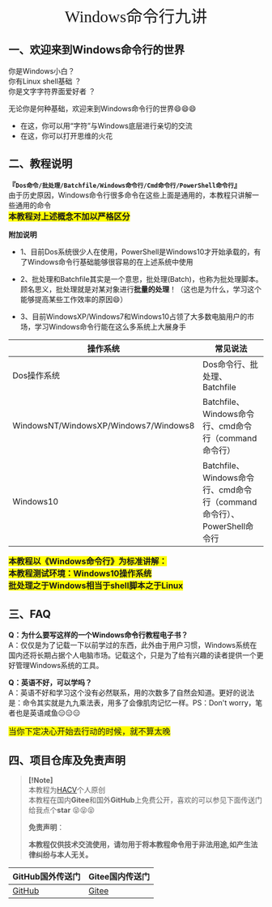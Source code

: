 

<center><font size=6 face="行书">Windows命令行九讲</font></center>




## 一、欢迎来到Windows命令行的世界

你是Windows小白？  
你有Linux shell基础 ？  
你是文字字符界面爱好者 ？  

无论你是何种基础，欢迎来到Windows命令行的世界:smile::smile::smile:  

- 在这，你可以用“字符”与Windows底层进行亲切的交流
- 在这，你可以打开思维的火花





## 二、教程说明



**『`Dos命令/批处理/Batchfile/Windows命令行/Cmd命令行/PowerShell命令行`』**   
由于历史原因，Windows命令行很多命令在这些上面是通用的，本教程只讲解一些通用的命令   
<font style="background:yellow" size=3>**本教程对上述概念不加以严格区分**</font>  

**附加说明**

- 1、目前Dos系统很少人在使用，PowerShell是Windows10才开始承载的，有了Windows命令行基础能够很容易的在上述系统中使用

- 2、批处理和Batchfile其实是一个意思，批处理(Batch)，也称为批处理脚本。顾名思义，批处理就是对某对象进行**批量的处理**！（这也是为什么，学习这个能够提高某些工作效率的原因:smile:）

- 3、目前WindowsXP/Windows7和Windows10占领了大多数电脑用户的市场，学习Windows命令行能在这么多系统上大展身手









| 操作系统                              | 常见说法                                                     |
| ------------------------------------- | ------------------------------------------------------------ |
| Dos操作系统                           | Dos命令行、批处理、Batchfile                                 |
| WindowsNT/WindowsXP/Windows7/Windows8 | Batchfile、Windows命令行、cmd命令行（command命令行）         |
| Windows10                             | Batchfile、Windows命令行、cmd命令行（command命令行）、PowerShell命令行 |





<font style="background:yellow" size=3>**本教程以《Windows命令行》为标准讲解：**</font>  
<font style="background:yellow" size=3>**本教程测试环境：Windows10操作系统**</font>  
<font style="background:yellow" size=3>**批处理之于Windows相当于shell脚本之于Linux**</font>





## 三、FAQ

**Q：为什么要写这样的一个Windows命令行教程电子书？**  
A：仅仅是为了记载一下以前学过的东西，此外由于用户习惯，Windows系统在国内还将长期占据个人电脑市场。记载这个，只是为了给有兴趣的读者提供一个更好管理Windows系统的工具。  



**Q：英语不好，可以学吗？**  
A：英语不好和学习这个没有必然联系，用的次数多了自然会知道。更好的说法是：命令其实就是九九乘法表，用多了会像肌肉记忆一样。PS：Don't worry，笔者也是英语咸鱼:expressionless::expressionless::expressionless:

<font style="background:yellow" size=3>当你下定决心开始去行动的时候，就不算太晚</font>







## 四、项目仓库及免责声明

> **[!Note]**  
> 本教程为[HACV](https://hacv.gitee.io/)个人原创   
> 本教程在国内**Gitee**和国外**GitHub**上免费公开，喜欢的可以参见下面传送门给我点个**star** :stuck_out_tongue_closed_eyes::stuck_out_tongue_closed_eyes::stuck_out_tongue_closed_eyes:
>
> **免责声明**：
>
> <b>本教程仅供技术交流使用，请勿用于将本教程命令用于非法用途,如产生法律纠纷与本人无关。</b>

| GitHub国外传送门                          | Gitee国内传送门                         |
| ----------------------------------------- | --------------------------------------- |
| [GitHub](https://github.com/HACV/Command) | [Gitee](https://gitee.com/HACV/command) |










